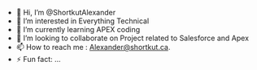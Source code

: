 - 👋 Hi, I’m @ShortkutAlexander
- 👀 I’m interested in Everything Technical
- 🌱 I’m currently learning APEX coding
- 💞️ I’m looking to collaborate on Project related to Salesforce and Apex
- 📫 How to reach me : Alexander@shortkut.ca.
- ⚡ Fun fact: ...

<!---
ShortkutAlexander/ShortkutAlexander is a ✨ special ✨ repository because its `README.md` (this file) appears on your GitHub profile.
You can click the Preview link to take a look at your changes.
--->
